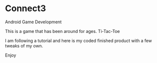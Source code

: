 # Connect3
Android Game Development

This is a game that has been around for ages.
Ti-Tac-Toe

I am following a tutorial and here is my coded finished product with a few tweaks of my own.

Enjoy
